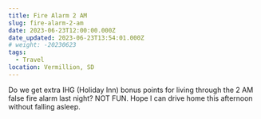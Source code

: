 ```yaml
---
title: Fire Alarm 2 AM
slug: fire-alarm-2-am
date: 2023-06-23T12:00:00.000Z
date_updated: 2023-06-23T13:54:01.000Z
# weight: -20230623
tags:
  - Travel
location: Vermillion, SD
---
```


Do we get extra IHG (Holiday Inn) bonus points for living through the 2 AM false fire alarm last night?  NOT FUN.  Hope I can drive home this afternoon without falling asleep.
